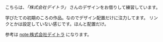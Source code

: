 こちらは、*「株式会社デイトラ」* さんのデザインをお借りして練習しています。

学びたての初期のころの作品。なのでデザイン配置だけに注力してます。
リンクとかは設定していない感じです。ほんと配置だけ。

参考は
[note:株式会社デイトラ](https://note.com/tokyofreelance/n/n4baf7dd10306) になります。

